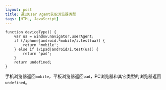 ```yaml
---
layout: post
title: 通过User Agent获取浏览器类型
tags: [HTML, JavaScript]
---
```


	function deviceType() {
		var ua = window.navigator.userAgent;
		if (/iphone|android.*mobile/i.test(ua)) {
			return 'mobile';
		} else if (/ipad|android/i.test(ua)) {
			return 'pad';
		}
		return undefined;
	}

手机浏览器返回`mobile`，平板浏览器返回`pad`，PC浏览器和其它类型的浏览器返回`undefined`。

